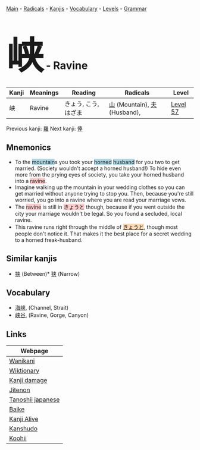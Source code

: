 <style> bigfont {font-size: 100px}</style>
[Main](../index.md) -
[Radicals](../radicals.md) -
[Kanjis](../kanjis.md) -
[Vocabulary](../vocabulary.md) -
[Levels](../levels.md) -
[Grammar](../grammar.md)
# <bigfont> 峡</bigfont> - Ravine 

| Kanji | Meanings | Reading | Radicals | Level |
| --- | --- | --- | --- | --- |
| 峡 | Ravine | きょう, こう, はざま | [山](../radicals/山.md) (Mountain), [夫](../radicals/夫.md) (Husband),  | [Level 57](../levels/wk_level57.md) |

Previous kanji: [羅](羅.md) Next kanji: [俸](俸.md) 

## Mnemonics
 * To the <span style="background-color:#ADD8E6"> mountain</span>s you took your <span style="background-color:#ADD8E6"> horned</span> <span style="background-color:#ADD8E6"> husband</span> for you two to get married. (Society wouldn't accept a horned husband!) To hide even more from the prying eyes of society, you take your horned husband into a <span style="background-color:#ffcccb"> ravine</span>.
* Imagine walking up the mountain in your wedding clothes so you can get married without anyone trying to stop you. Then, because you're still worried, you go into a ravine where you are read your marriage vows.
* The <span style="background-color:#ffcccb"> ravine</span> is still in <span style="background-color:#ffcccb"> きょうと</span> though, because if you went outside the city your marriage wouldn't be legal. So you found a secluded, local ravine.
* This ravine runs right through the middle of <span style="background-color:#fed8b1"> [きょうと](https://jisho.org/search/きょうと)</span>, though most people don't notice it. That makes it the best place for a secret wedding to a horned freak-husband.


## Similar kanjis
 * [挟](挟.md) (Between)* [狭](狭.md) (Narrow)


## Vocabulary
 * [海峡](../vocabulary/峡.md), (Channel, Strait)
* [峡谷](../vocabulary/峡.md), (Ravine, Gorge, Canyon)



## Links 

| Webpage |
| --- |
| [Wanikani          ](https://www.wanikani.com/kanji/峡) |
| [Wiktionary        ](https://en.wiktionary.org/wiki/峡) |
| [Kanji damage      ](http://www.kanjidamage.com/kanji/search?utf8=✓&q=峡) |
| [Jitenon           ](https://jitenon.com/kanji/峡) |
| [Tanoshii japanese ](https://www.tanoshiijapanese.com/dictionary/kanji.cfm?k=峡) |
| [Baike             ](https://baike.baidu.com/item/峡) |
| [Kanji Alive       ](https://app.kanjialive.com/峡) |
| [Kanshudo          ](https://www.kanshudo.com/searchmn?q=峡) |
| [Koohii            ](https://kanji.koohii.com/study/kanji/峡) |
